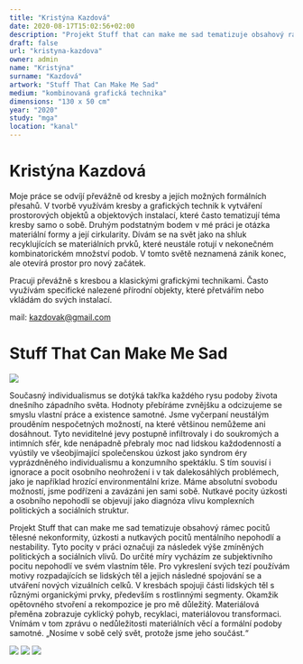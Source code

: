 ```yaml
---
title: "Kristýna Kazdová"
date: 2020-08-17T15:02:56+02:00
description: "Projekt Stuff that can make me sad tematizuje obsahový rámec pocitů tělesné nekonformity, úzkosti a nutkavých pocitů mentálního nepohodlí a nestability."
draft: false
url: "kristyna-kazdova"
owner: admin
name: "Kristýna"
surname: "Kazdová"
artwork: "Stuff That Can Make Me Sad"
medium: "kombinovaná grafická technika"
dimensions: "130 x 50 cm"
year: "2020"
study: "mga"
location: "kanal"
---
```

# Kristýna Kazdová
Moje práce se odvíjí převážně od kresby a jejích možných formálních přesahů. V tvorbě využívám kresby a grafických technik k vytváření prostorových objektů a objektových instalací, které často tematizují téma kresby samo o sobě. Druhým podstatným bodem v mé práci je otázka materiální formy a její cirkularity. Dívám se na svět jako na shluk recyklujících se materiálních prvků, které neustále rotují v nekonečném kombinatorickém množství podob. V tomto světě neznamená zánik konec, ale otevírá prostor pro nový začátek. 

Pracuji převážně s kresbou a klasickými grafickými technikami. Často využívám specifické nalezené přírodní objekty, které přetvářím nebo vkládám do svých instalací.

mail: kazdovak@gmail.com


<!-- SECTION BREAK -->
# Stuff That Can Make Me Sad

![](/2020/kazdova/1.jpg)

Současný individualismus se dotýká takřka každého rysu podoby života dnešního západního světa. Hodnoty přebíráme zvnějšku a odcizujeme se smyslu vlastní práce a existence samotné. Jsme vyčerpaní neustálým prouděním nespočetných možností, na které většinou nemůžeme ani dosáhnout. Tyto neviditelné jevy postupně infiltrovaly i do soukromých a intimních sfér, kde nenápadně přebraly moc nad lidskou každodenností a vyústily ve všeobjímající společenskou úzkost jako syndrom éry vyprázdněného individualismu a konzumního spektáklu. S tím souvisí i ignorace a pocit osobního neohrožení i v tak dalekosáhlých problémech, jako je například hrozící environmentální krize. Máme absolutní svobodu možností, jsme podřízeni a zavázáni jen sami sobě. Nutkavé pocity úzkosti a osobního nepohodlí se objevují jako diagnóza vlivu komplexních politických a sociálních struktur.

Projekt Stuff that can make me sad tematizuje obsahový rámec pocitů tělesné nekonformity, úzkosti a nutkavých pocitů mentálního nepohodlí a nestability. Tyto pocity v práci označuji za následek výše zmíněných politických a sociálních vlivů. Do určité míry vycházím ze subjektivního pocitu nepohodlí ve svém vlastním těle. Pro vykreslení svých tezí používám motivy rozpadajících se lidských těl a jejich následné spojování se a utváření nových vizuálních celků. V kresbách spojuji části lidských těl s různými organickými prvky, především s rostlinnými segmenty. Okamžik opětovného stvoření a rekompozice je pro mě důležitý. Materiálová přeměna zobrazuje cyklický pohyb, recyklaci, materiálovou transformaci. Vnímám v tom zprávu o nedůležitosti materiálních věcí a formální podoby samotné. „Nosíme v sobě celý svět, protože jsme jeho součást.“

![](/2020/kazdova/2.jpg)
![](/2020/kazdova/3.jpg)
![](/2020/kazdova/4.jpg)
